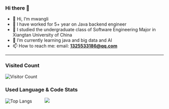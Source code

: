 ### Hi there 👋


- 👋 Hi, I’m mwangli
- 👀 I have worked for 5+ year on Java backend engineer
- 🌱 I studied the undergraduate class of Software Engineering Major in Xiangtan University of China
- 💞️ I’m currently learning java and big data and AI
- 📫 How to reach me:  email: **1325533186@qq.com**
 ------------------------
 
### Visited Count
![Visitor Count](https://profile-counter.glitch.me/mwangli/count.svg)

### Used Language & Code Stats 
 ![Top Langs](https://github-readme-stats.vercel.app/api/top-langs/?username=mwangli&layout=compact&theme=transparent)  &emsp; &emsp; ![](https://github-readme-stats.vercel.app/api?username=mwangli&show_icons=true&theme=transparent) 
<!--
### Code Actions  tokyonight
![Actions](https://github-readme-activity-graph.vercel.app/graph?username=mwangli&theme=dracula)

